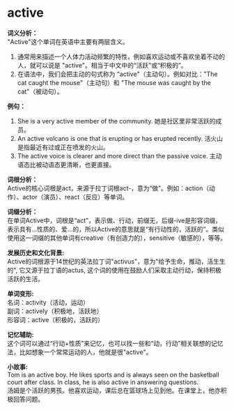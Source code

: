 # active

**词义分析：**  
"Active"这个单词在英语中主要有两层含义。

  

1.  通常用来描述一个人体力活动频繁的特性，例如喜欢运动或不喜欢坐着不动的人，就可以说是 "active"。相当于中文中的“活跃”或“积极的”。
2.  在语法中，我们会把主动的句式称为 "active"（主动句）。例如对比："The cat caught the mouse"（主动句）和 "The mouse was caught by the cat"（被动句）。

  

**例句：**

  

1.  She is a very active member of the community. 她是社区里非常活跃的成员。
2.  An active volcano is one that is erupting or has erupted recently. 活火山是指最近有过或正在喷发的火山。
3.  The active voice is clearer and more direct than the passive voice. 主动语态比被动语态更清晰，也更直接。

  

**词根分析：**  
Active的核心词根是act，来源于拉丁词根act-，意为“做”。例如：action（动作）、actor（演员）、react（反应）等单词。

  

**词缀分析：**  
在单词Active中，词根是“act”，表示做、行动，前缀无，后缀-ive是形容词缀，表示具有...性质的、爱...的，所以Active的意思就是“有行动性的，活跃的”。类似使用这一词缀的其他单词有creative（有创造力的），sensitive（敏感的），等等。

  

**发展历史和文化背景:**  
Active的词根源于14世纪的英法拉丁词"activus"，意为"给予生命，推动，活生生的", 它又源于拉丁语的actus, 这个词的使用在鼓励人们采取主动行动，保持积极活跃的生活。

  

**单词变形:**  
名词：activity（活动，运动）  
副词：actively（积极地，活跃地）  
形容词：active（积极的，活跃的）

  

**记忆辅助:**  
这个词可以通过“行动+性质”来记忆，也可以找一些和“动，行动”相关联想的记忆法，比如想象一个常常运动的人，他就是很"active"。

  

**小故事:**  
Tom is an active boy. He likes sports and is always seen on the basketball court after class. In class, he is also active in answering questions.  
汤姆是个活跃的男孩。他喜欢运动，课后总在篮球场上见到他。在课堂上，他亦积极回答问题。
